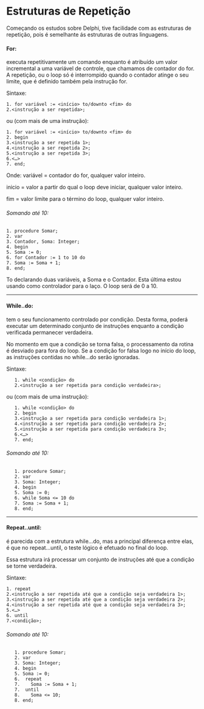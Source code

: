 # Estruturas de Repetição	

Começando os estudos sobre Delphi, tive facilidade com as estruturas de repetição, pois é semelhante ás estruturas de outras linguagens.

#### For:
executa repetitivamente um comando enquanto é atribuído um valor incremental a uma variável de controle, que chamamos de contador do for. A repetição, ou o loop só é interrompido quando o contador atinge o seu limite, que é definido também pela instrução for.

Sintaxe:

    1. for variável := <início> to/downto <fim> do
    2.<instrução a ser repetida>;

ou (com mais de uma instrução):

    1. for variável := <início> to/downto <fim> do
    2. begin
    3.<instrução a ser repetida 1>;
    4.<instrução a ser repetida 2>;
    5.<instrução a ser repetida 3>;
    6.<…>
    7. end;

Onde:
variável = contador do for, qualquer valor inteiro.

inicio = valor a partir do qual o loop deve iniciar, qualquer valor inteiro.

fim = valor limite para o término do loop, qualquer valor inteiro.

###### Somando até 10:

    1. procedure Somar;
    2. var
    3. Contador, Soma: Integer;
    4. begin
    5. Soma := 0;
    6. for Contador := 1 to 10 do
    7. Soma := Soma + 1;
    8. end;

To declarando duas variáveis, a Soma e o Contador. Esta última estou usando como controlador para o laço. O loop será de 0 a 10.


----------

#### While..do:
 tem o seu funcionamento controlado por condição. Desta forma, poderá executar um determinado conjunto de instruções enquanto a condição verificada permanecer verdadeira.

No momento em que a condição se torna falsa, o processamento da rotina é desviado para fora do loop. Se a condição for falsa logo no início do loop, as instruções contidas no while…do serão ignoradas.

Sintaxe:

       1. while <condição> do
       2.<instrução a ser repetida para condição verdadeira>;

ou (com mais de uma instrução):

       1. while <condição> do
       2. begin
       3.<instrução a ser repetida para condição verdadeira 1>;
       4.<instrução a ser repetida para condição verdadeira 2>;
       5.<instrução a ser repetida para condição verdadeira 3>;
       6.<…>
       7. end;

###### Somando até 10:
	    
	   1. procedure Somar;
	   2. var
	   3. Soma: Integer;
	   4. begin
	   5. Soma := 0;
	   6. while Soma <= 10 do
       7. Soma := Soma + 1;
       8. end;

----------

#### Repeat..until:
  é parecida com a estrutura while…do, mas a principal diferença entre elas, é que no repeat…until, o teste lógico é efetuado no final do loop.

Essa estrutura irá processar um conjunto de instruções até que a condição se torne verdadeira. 

Sintaxe:

    1. repeat
    2.<instrução a ser repetida até que a condição seja verdadeira 1>;
    3.<instrução a ser repetida até que a condição seja verdadeira 2>;
    4.<instrução a ser repetida até que a condição seja verdadeira 3>;
    5.<…>
    6. until
    7.<condição>;



###### Somando até 10:
	    
	   1. procedure Somar;
	   2. var
	   3. Soma: Integer;
	   4. begin
	   5. Soma := 0;
	   6.  repeat 
	   7.    Soma := Soma + 1;
	   7.  until 
	   8.    Soma <= 10;
       8. end;
